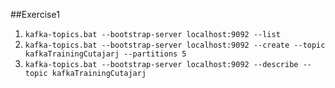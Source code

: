 ##Exercise1

1. `kafka-topics.bat --bootstrap-server localhost:9092 --list`
2. `kafka-topics.bat --bootstrap-server localhost:9092 --create --topic kafkaTrainingCutajarj --partitions 5`
3. `kafka-topics.bat --bootstrap-server localhost:9092 --describe --topic kafkaTrainingCutajarj`
